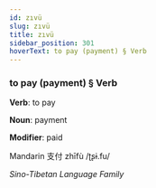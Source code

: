 ```yaml
---
id: zıvü
slug: zıvü
title: zıvü
sidebar_position: 301
hoverText: to pay (payment) § Verb
---
```


### to pay (payment) § Verb

**Verb**: to pay

**Noun**: payment

**Modifier**: paid

Mandarin 支付 zhīfù /ʈʂɨ.fu/

*Sino-Tibetan Language Family*